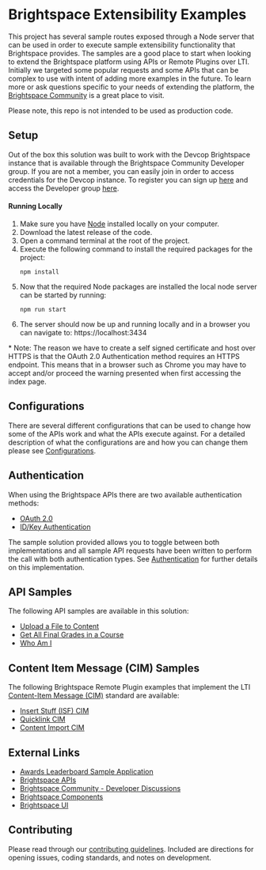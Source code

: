 # Brightspace Extensibility Examples
This project has several sample routes exposed through a Node server that can be used in order to execute sample extensibility functionality that Brightspace provides. The samples are a good place to start when looking to extend the Brightspace platform using APIs or Remote Plugins over LTI. Initially we targeted some popular requests and some APIs that can be complex to use with intent of adding more examples in the future. To learn more or ask questions specific to your needs of extending the platform, the [Brightspace Community](https://community.brightspace.com/s/) is a great place to visit.

Please note, this repo is not intended to be used as production code.

## Setup
Out of the box this solution was built to work with the Devcop Brightspace instance that is available through the Brightspace Community Developer group. If you are not a member, you can easily join in order to access credentials for the Devcop instance. To register you can sign up [here](https://community.brightspace.com/SelfRegistration) and access the Developer group [here](https://community.brightspace.com/s/group/0F9610000001mZ1CAI).

#### Running Locally
1. Make sure you have [Node](https://nodejs.org/en/) installed locally on your computer.
2. Download the latest release of the code.
3. Open a command terminal at the root of the project.
4. Execute the following command to install the required packages for the project:
    ```shell
    npm install
    ```
5. Now that the required Node packages are installed the local node server can be started by running:
    ```shell
    npm run start
    ```
6. The server should now be up and running locally and in a browser you can navigate to:
    https://localhost:3434

\* Note: The reason we have to create a self signed certificate and host over HTTPS is that the OAuth 2.0 Authentication method requires an HTTPS endpoint. This means that in a browser such as Chrome you may have to accept and/or proceed the warning presented when first accessing the index page.

## Configurations
There are several different configurations that can be used to change how some of the APIs work and what the APIs execute against. For a detailed description of what the configurations are and how you can change them please see [Configurations](/docs/configurations.md).

## Authentication
When using the Brightspace APIs there are two available authentication methods:
* [OAuth 2.0](http://docs.valence.desire2learn.com/basic/oauth2.html)
* [ID/Key Authentication](http://docs.valence.desire2learn.com/basic/auth.html)

The sample solution provided allows you to toggle between both implementations and all sample API requests have been written to perform the call with both authentication types. See [Authentication](/docs/authentication.md) for further details on this implementation.

## API Samples
The following API samples are available in this solution:
* [Upload a File to Content](/docs/content.md)
* [Get All Final Grades in a Course](/docs/finalgrades.md)
* [Who Am I](/docs/whoami.md)

## Content Item Message (CIM) Samples
The following Brightspace Remote Plugin examples that implement the LTI [Content-Item Message (CIM)](https://www.imsglobal.org/specs/lticiv1p0) standard are available:
* [Insert Stuff (ISF) CIM](/docs/remoteplugins-cim.md)
* [Quicklink CIM](/docs/remoteplugins-cim.md)
* [Content Import CIM](/docs/remoteplugins-cim.md)

## External Links
* [Awards Leaderboard Sample Application](https://github.com/Brightspace/Awards-Leaderboard)
* [Brightspace APIs](http://docs.valence.desire2learn.com/reference.html)
* [Brightspace Community - Developer Discussions](https://community.brightspace.com/s/topic/0TO610000000JcwGAE/developer)
* [Brightspace Components](https://github.com/BrightspaceUI)
* [Brightspace UI](http://ui.developers.brightspace.com/)

## Contributing

Please read through our [contributing guidelines](CONTRIBUTING.md). Included are directions for opening issues, coding standards, and notes on development.